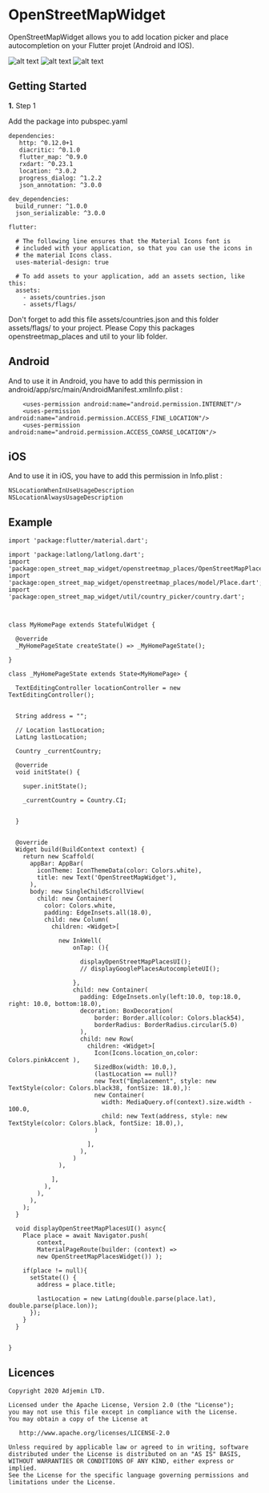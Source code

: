 # OpenStreetMapWidget

OpenStreetMapWidget allows you to add location picker and place autocompletion on your Flutter projet (Android and IOS).

![alt text](https://i.imgur.com/o9KKNv5l.jpg)
![alt text](https://i.imgur.com/wihYshZl.jpg)
![alt text](https://i.imgur.com/RYVuNFKl.jpg)


## Getting Started

**1.** Step 1

Add the package into pubspec.yaml

```
dependencies:
   http: ^0.12.0+1
   diacritic: ^0.1.0
   flutter_map: ^0.9.0
   rxdart: ^0.23.1
   location: ^3.0.2
   progress_dialog: ^1.2.2
   json_annotation: ^3.0.0

dev_dependencies:
  build_runner: ^1.0.0
  json_serializable: ^3.0.0

flutter:

  # The following line ensures that the Material Icons font is
  # included with your application, so that you can use the icons in
  # the material Icons class.
  uses-material-design: true

  # To add assets to your application, add an assets section, like this:
  assets:
    - assets/countries.json
    - assets/flags/

```
Don't forget to add this file assets/countries.json and this folder assets/flags/ to your project.
Please Copy this packages openstreetmap_places and util to your lib folder.

Android
--------------------------------
And to use it in Android, you have to add this permission in android/app/src/main/AndroidManifest.xmlInfo.plist :
```
    <uses-permission android:name="android.permission.INTERNET"/>
    <uses-permission android:name="android.permission.ACCESS_FINE_LOCATION"/>
    <uses-permission android:name="android.permission.ACCESS_COARSE_LOCATION"/>
```

iOS
--------------------------------
And to use it in iOS, you have to add this permission in Info.plist :
```
NSLocationWhenInUseUsageDescription
NSLocationAlwaysUsageDescription
```



## Example
```
import 'package:flutter/material.dart';

import 'package:latlong/latlong.dart';
import 'package:open_street_map_widget/openstreetmap_places/OpenStreetMapPlacesWidget.dart';
import 'package:open_street_map_widget/openstreetmap_places/model/Place.dart';
import 'package:open_street_map_widget/util/country_picker/country.dart';



class MyHomePage extends StatefulWidget {

  @override
  _MyHomePageState createState() => _MyHomePageState();

}

class _MyHomePageState extends State<MyHomePage> {

  TextEditingController locationController = new TextEditingController();


  String address = "";

  // Location lastLocation;
  LatLng lastLocation;

  Country _currentCountry;

  @override
  void initState() {

    super.initState();

    _currentCountry = Country.CI;


  }


  @override
  Widget build(BuildContext context) {
    return new Scaffold(
      appBar: AppBar(
        iconTheme: IconThemeData(color: Colors.white),
        title: new Text('OpenStreetMapWidget'),
      ),
      body: new SingleChildScrollView(
        child: new Container(
          color: Colors.white,
          padding: EdgeInsets.all(18.0),
          child: new Column(
            children: <Widget>[

              new InkWell(
                  onTap: (){

                    displayOpenStreetMapPlacesUI();
                    // displayGooglePlacesAutocompleteUI();

                  },
                  child: new Container(
                    padding: EdgeInsets.only(left:10.0, top:18.0, right: 10.0, bottom:18.0),
                    decoration: BoxDecoration(
                        border: Border.all(color: Colors.black54),
                        borderRadius: BorderRadius.circular(5.0)
                    ),
                    child: new Row(
                      children: <Widget>[
                        Icon(Icons.location_on,color: Colors.pinkAccent ),
                        SizedBox(width: 10.0,),
                        (lastLocation == null)?
                        new Text("Emplacement", style: new TextStyle(color: Colors.black38, fontSize: 18.0),):
                        new Container(
                          width: MediaQuery.of(context).size.width - 100.0,
                          child: new Text(address, style: new TextStyle(color: Colors.black, fontSize: 18.0),),
                        )

                      ],
                    ),
                  )
              ),

            ],
          ),
        ),
      ),
    );
  }

  void displayOpenStreetMapPlacesUI() async{
    Place place = await Navigator.push(
        context,
        MaterialPageRoute(builder: (context) =>
        new OpenStreetMapPlacesWidget()) );

    if(place != null){
      setState(() {
        address = place.title;

        lastLocation = new LatLng(double.parse(place.lat), double.parse(place.lon));
      });
    }
  }


}

```

Licences
--------
    Copyright 2020 Adjemin LTD.

    Licensed under the Apache License, Version 2.0 (the "License");
    you may not use this file except in compliance with the License.
    You may obtain a copy of the License at

       http://www.apache.org/licenses/LICENSE-2.0

    Unless required by applicable law or agreed to in writing, software
    distributed under the License is distributed on an "AS IS" BASIS,
    WITHOUT WARRANTIES OR CONDITIONS OF ANY KIND, either express or implied.
    See the License for the specific language governing permissions and
    limitations under the License.